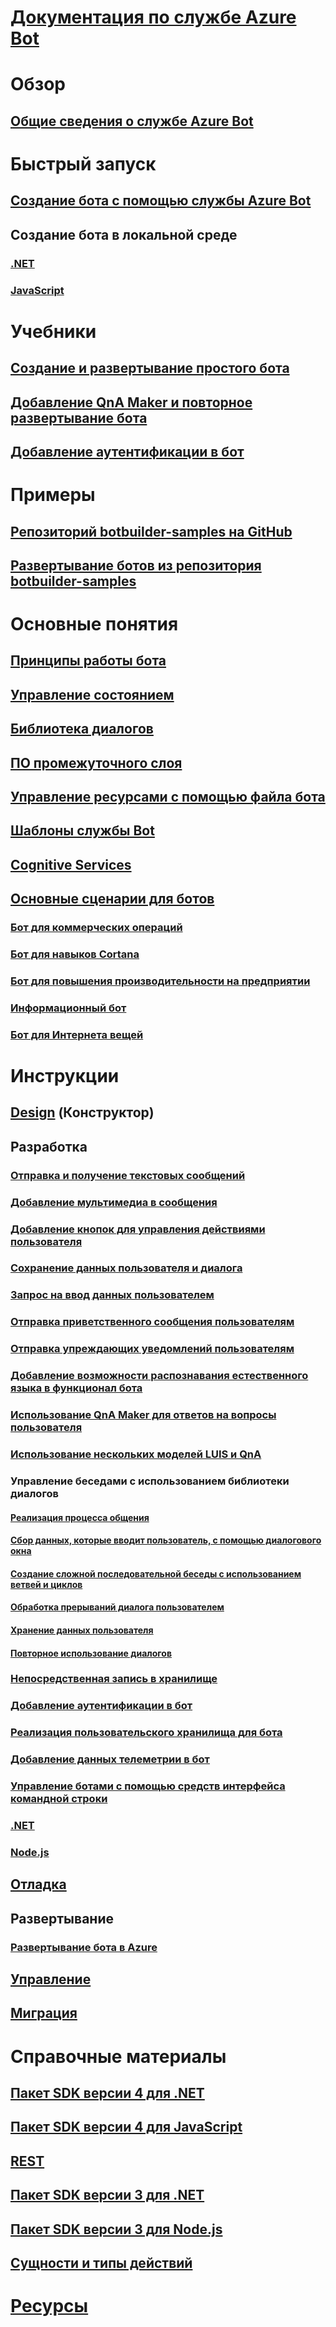 # [Документация по службе Azure Bot](index.md)
# Обзор
## [Общие сведения о службе Azure Bot](bot-service-overview-introduction.md)
# Быстрый запуск
## [Создание бота с помощью службы Azure Bot](~/bot-service-quickstart.md)
## Создание бота в локальной среде
### [.NET](dotnet/bot-builder-dotnet-sdk-quickstart.md)
### [JavaScript](javascript/bot-builder-javascript-quickstart.md)
# Учебники
## [Создание и развертывание простого бота](v4sdk/bot-builder-tutorial-basic-deploy.md)
## [Добавление QnA Maker и повторное развертывание бота](v4sdk/bot-builder-tutorial-add-qna.md)
## [Добавление аутентификации в бот](bot-builder-tutorial-authentication.md)
# Примеры
## [Репозиторий botbuilder-samples на GitHub](https://github.com/Microsoft/BotBuilder-Samples/blob/master/README.md)
## [Развертывание ботов из репозитория botbuilder-samples](bot-builder-deploy-samples.md)
# Основные понятия
## [Принципы работы бота](v4sdk/bot-builder-basics.md)
## [Управление состоянием](v4sdk/bot-builder-concept-state.md)
## [Библиотека диалогов](v4sdk/bot-builder-concept-dialog.md)
## [ПО промежуточного слоя](v4sdk/bot-builder-concept-middleware.md)
## [Управление ресурсами с помощью файла бота](v4sdk/bot-file-basics.md)
<!-- [Language understanding](v4sdk/bot-builder-concept-luis.md) -->
## [Шаблоны службы Bot](bot-service-concept-templates.md)
## [Cognitive Services](bot-service-concept-intelligence.md)
## [Основные сценарии для ботов](bot-service-scenario-overview.md)
### [Бот для коммерческих операций](bot-service-scenario-commerce.md)
### [Бот для навыков Cortana](bot-service-scenario-cortana-skill.md)
### [Бот для повышения производительности на предприятии](bot-service-scenario-enterprise-productivity.md)
### [Информационный бот](bot-service-scenario-informational.md)
### [Бот для Интернета вещей](bot-service-scenario-internet-things.md)
# Инструкции 
## [Design](design/TOC.md) (Конструктор)
## Разработка
<!-- ## [Best practice for welcoming the user](v4sdk/bot-builder-welcome-user.md) -->
### [Отправка и получение текстовых сообщений](v4sdk/bot-builder-howto-send-messages.md)
### [Добавление мультимедиа в сообщения](v4sdk/bot-builder-howto-add-media-attachments.md)
### [Добавление кнопок для управления действиями пользователя](v4sdk/bot-builder-howto-add-suggested-actions.md)
### [Сохранение данных пользователя и диалога](v4sdk/bot-builder-howto-v4-state.md) 
### [Запрос на ввод данных пользователем](v4sdk/bot-builder-primitive-prompts.md) 
### [Отправка приветственного сообщения пользователям](v4sdk/bot-builder-send-welcome-message.md)
<!-- ## [Add input hints to messages](v4sdk/bot-builder-howto-add-input-hints.md) -->
### [Отправка упреждающих уведомлений пользователям](v4sdk/bot-builder-howto-proactive-message.md)
### [Добавление возможности распознавания естественного языка в функционал бота](v4sdk/bot-builder-howto-v4-luis.md)
### [Использование QnA Maker для ответов на вопросы пользователя](v4sdk/bot-builder-howto-qna.md)
### [Использование нескольких моделей LUIS и QnA](v4sdk/bot-builder-tutorial-dispatch.md)
### Управление беседами с использованием библиотеки диалогов 
#### [Реализация процесса общения](v4sdk/bot-builder-dialog-manage-conversation-flow.md)
#### [Сбор данных, которые вводит пользователь, с помощью диалогового окна](v4sdk/bot-builder-prompts.md)
#### [Создание сложной последовательной беседы с использованием ветвей и циклов](v4sdk/bot-builder-dialog-manage-complex-conversation-flow.md)
#### [Обработка прерываний диалога пользователем](v4sdk/bot-builder-howto-handle-user-interrupt.md)
#### [Хранение данных пользователя](v4sdk/bot-builder-tutorial-persist-user-inputs.md)
#### [Повторное использование диалогов](v4sdk/bot-builder-compositcontrol.md)
### [Непосредственная запись в хранилище](v4sdk/bot-builder-howto-v4-storage.md)
### [Добавление аутентификации в бот](v4sdk/bot-builder-authentication.md)
### [Реализация пользовательского хранилища для бота](v4sdk/bot-builder-custom-storage.md)
### [Добавление данных телеметрии в бот](v4sdk/bot-builder-telemetry.md)
### [Управление ботами с помощью средств интерфейса командной строки](bot-builder-tools.md)
### [.NET](dotnet/TOC.md)
### [Node.js](nodejs/TOC.md)
## [Отладка](debug/TOC.md)
## Развертывание
### [Развертывание бота в Azure](bot-builder-deploy-az-cli.md)
<!-- ### [Deploy your C# bot using Visual Studio](bot-builder-howto-deploy-azure.md)
### [Download and redeploy bot code](bot-service-build-download-source-code.md) 
### [Set up continuous deployment](bot-service-build-continuous-deployment.md) -->
## [Управление](manage/TOC.md)
## [Миграция](v4sdk/migration/TOC.md)
# Справочные материалы
## [Пакет SDK версии 4 для .NET](https://aka.ms/dotnetsdk4)
## [Пакет SDK версии 4 для JavaScript](https://aka.ms/jssdk4)
## [REST](rest-api/TOC.md)
## [Пакет SDK версии 3 для .NET](/dotnet/api/?view=botbuilder-dotnet-3.0)
## [Пакет SDK версии 3 для Node.js](https://docs.botframework.com/en-us/node/builder/chat-reference/modules/_botbuilder_d_.html)
## [Сущности и типы действий](bot-service-activities-entities.md)
# [Ресурсы](resources/TOC.md)
